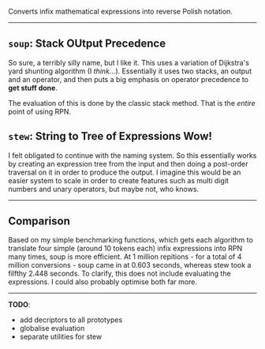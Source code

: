 Converts infix mathematical expressions into reverse Polish notation.

---

## `soup`: Stack OUtput Precedence

So sure, a terribly silly name, but I like it. This uses a variation of
Dijkstra's yard shunting algorithm (I *think*...). Essentially it uses two
stacks, an output and an operator, and then puts a big emphasis on operator
precedence to **get stuff done**.

The evaluation of this is done by the classic stack method. That is the *entire*
point of using RPN.


## `stew`: String to Tree of Expressions Wow!
I felt obligated to continue with the naming system. So this essentially works
by creating an expression tree from the input and then doing a post-order
traversal on it in order to produce the output. I imagine this would be an
easier system to scale in order to create features such as multi digit numbers
and unary operators, but maybe not, who knows.

---

## Comparison

Based on my simple benchmarking functions, which gets each algorithm to
translate four simple (around 10 tokens each) infix expressions into RPN many
times, soup is more efficient. At 1 million repitions - for a total of 4 million
conversions - soup came in at 0.603 seconds, whereas stew took a filfthy 2.448
seconds. To clarify, this does not include evaluating the expressions. I could
also probably optimise both far more.

---

**TODO**:
- add decriptors to all prototypes
- globalise evaluation
- separate utilities for stew
